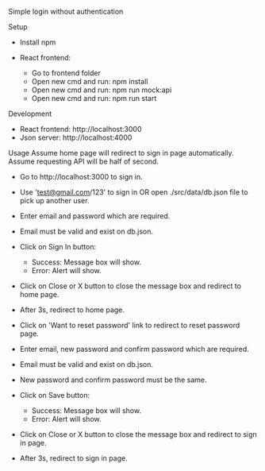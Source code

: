 Simple login without authentication

Setup
- Install npm

- React frontend:
    * Go to frontend folder
    * Open new cmd and run: npm install
    * Open new cmd and run: npm run mock:api
    * Open new cmd and run: npm run start


Development
- React frontend: http://localhost:3000
- Json server: http://localhost:4000


Usage
Assume home page will redirect to sign in page automatically.
Assume requesting API will be half of second.

- Go to http://localhost:3000 to sign in.
- Use 'test@gmail.com/123' to sign in OR open ./src/data/db.json file to pick up another user.
- Enter email and password which are required.
- Email must be valid and exist on db.json.
- Click on Sign In button:
    * Success: Message box will show.
    * Error: Alert will show.
- Click on Close or X button to close the message box and redirect to home page.
- After 3s, redirect to home page.

- Click on 'Want to reset password' link to redirect to reset password page.
- Enter email, new password and confirm password which are required.
- Email must be valid and exist on db.json.
- New password and confirm password must be the same.
- Click on Save button:
    * Success: Message box will show.
    * Error: Alert will show.
- Click on Close or X button to close the message box and redirect to sign in page.
- After 3s, redirect to sign in page.
